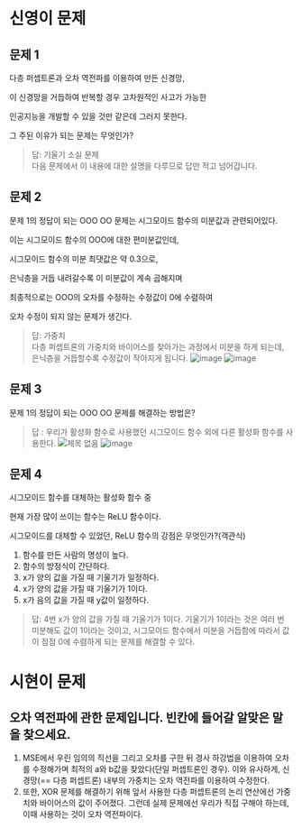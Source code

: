 # 신영이 문제

## 문제 1
다층 퍼셉트론과 오차 역전파를 이용하여 만든 신경망, 


이 신경망을 거듭하여 반복할 경우 고차원적인 사고가 가능한 


인공지능을 개발할 수 있을 것만 같은데 그러지 못한다.


그 주된 이유가 되는 문제는 무엇인가?


> 답: 기울기 소실 문제     
> 다음 문제에서 이 내용에 대한 설명을 다루므로 답만 적고 넘어갑니다.


## 문제 2
문제 1의 정답이 되는 OOO OO 문제는 시그모이드 함수의 미분값과 관련되어있다.


이는 시그모이드 함수의 OOO에 대한 편미분값인데,


시그모이드 함수의 미분 최댓값은 약 0.3으로,


은닉층을 거듭 내려갈수록 이 미분값이 계속 곱해지며


최종적으로는 OOO의 오차를 수정하는 수정값이 0에 수렴하여


오차 수정이 되지 않는 문제가 생긴다.


> 답: 가중치     
> 다층 퍼셉트론의 가중치와 바이어스를 찾아가는 과정에서 미분을 하게 되는데, 은닉층을 거듭할수록 수정값이 작아지게 됩니다.
> ![image](https://github.com/sejongsmarcle/2024_Winter_Ai_study/assets/127960949/1676fae4-fe8e-4bfe-bf6b-29ef95c79f0a)
> ![image](https://github.com/sejongsmarcle/2024_Winter_Ai_study/assets/127960949/26994cff-9b4f-45e8-8f29-f1c19c665039)



## 문제 3
문제 1의 정답이 되는 OOO OO 문제를 해결하는 방법은?

> 답 : 우리가 활성화 함수로 사용했던 시그모이드 함수 외에 다른 활성화 함수를 사용한다.
> ![제목 없음](https://github.com/sejongsmarcle/2024_Winter_Ai_study/assets/127960949/e6a9093e-a520-441f-9421-3a513a3bb3fd)
> ![image](https://github.com/sejongsmarcle/2024_Winter_Ai_study/assets/127960949/42e809bd-f0e0-48cc-89a8-b80330f4f0df)


## 문제 4
시그모이드 함수를 대체하는 활성화 함수 중


현재 가장 많이 쓰이는 함수는 ReLU 함수이다.


시그모이드를 대체할 수 있었던, ReLU 함수의 강점은 무엇인가?(객관식)


1. 함수를 만든 사람의 명성이 높다.
2. 함수의 방정식이 간단하다.
3. x가 양의 값을 가질 때 기울기가 일정하다.
4. x가 양의 값을 가질 때 기울기가 1이다.
5. x가 음의 값을 가질 때 y값이 일정하다.


> 답: 4번 x가 양의 값을 가질 때 기울기가 1이다.
> 기울기가 1이라는 것은 여러 번 미분해도 값이 1이라는 것이고, 시그모이드 함수에서 미분을 거듭함에 따라서 값이 점점 0에 수렴하게 되는 문제를 해결할 수 있다.


# 시현이 문제

## 오차 역전파에 관한 문제입니다. 빈칸에 들어갈 알맞은 말을 찾으세요.
1. MSE에서 우린 임의의 직선을 그리고 오차를 구한 뒤 경사 하강법을 이용하여 오차를 수정해가며 최적의 a와 b값을 찾았다(단일 퍼셉트론인 경우). 
이와 유사하게, 신경망(== 다층 퍼셉트론) 내부의 가중치는 오차 역전파를 이용하여 수정한다.</br>
2. 또한, XOR 문제를 해결하기 위해 앞서 사용한 다층 퍼셉트론의 논리 연산에선 가중치와 바이어스의 값이 주어졌다. 그런데 실제 문제에선 우리가 직접 구해야 하는데, 이때 사용하는 것이 오차 역전파이다.
